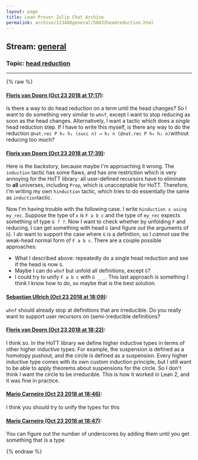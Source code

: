 ```yaml
---
layout: page
title: Lean Prover Zulip Chat Archive 
permalink: archive/113488general/58432headreduction.html
---
```


## Stream: [general](index.html)
### Topic: [head reduction](58432headreduction.html)

---


{% raw %}
#### [ Floris van Doorn (Oct 23 2018 at 17:17)](https://leanprover.zulipchat.com/#narrow/stream/113488-general/topic/head%20reduction/near/136343289):
Is there a way to do head reduction on a term until the head changes? So I want to do something very similar to `whnf`, except I want to stop reducing as soon as the head changes.
Alternatively, I want a tactic which does a *single* head reduction step.
If I have to write this myself, is there any way to do the reduction `@nat.rec P h₀ h₁ (succ n) ⟶ h₁ n (@nat.rec P h₀ h₁ n)`without reducing too much?

#### [ Floris van Doorn (Oct 23 2018 at 17:39)](https://leanprover.zulipchat.com/#narrow/stream/113488-general/topic/head%20reduction/near/136345069):
Here is the backstory, because maybe I'm approaching it wrong.
The `induction` tactic has some flaws, and has one restriction which is very annoying for the HoTT library: all user-defined recursors have to eliminate to **all** universes, including `Prop`, which is unacceptable for HoTT. Therefore, I'm writing my own `hinduction` tactic, which tries to do essentially the same as `induction`tactic.

Now I'm having trouble with the following case. I write `hinduction x using my_rec`. Suppose the type of `x` is `F a b c` and the type of `my_rec` expects something of type `G ? ?`. Now I want to check whether by unfolding `F` and reducing, I can get something with head `G` (and figure out the arguments of `G`). I *do* want to support the case where `G` is a definition, so I *cannot* use the weak-head normal form of `F a b c`. There are a couple possible approaches:
* What I described above: repeatedly do a single head reduction and see if the head is now `G`.
* Maybe I can do `whnf` but unfold all definitions, except `G`?
* I could try to unify `F a b c` with `G _ _`. This last approach is something I think I know how to do, so maybe that is the best solution.

#### [ Sebastian Ullrich (Oct 23 2018 at 18:09)](https://leanprover.zulipchat.com/#narrow/stream/113488-general/topic/head%20reduction/near/136347162):
`whnf` should already stop at definitions that are irreducible. Do you really want to support user recursors on (semi-)reducible definitions?

#### [ Floris van Doorn (Oct 23 2018 at 18:22)](https://leanprover.zulipchat.com/#narrow/stream/113488-general/topic/head%20reduction/near/136348052):
I think so. In the HoTT library we define higher inductive types in terms of other higher inductive types. For example, the suspension is defined as a homotopy pushout, and the circle is defined as a suspension. 
Every higher inductive type comes with its own custom induction principle, but I still want to be able to apply theorems about suspensions for the circle. So I don't think I want the circle to be irreducible.
This is how it worked in Lean 2, and it was fine in practice.

#### [ Mario Carneiro (Oct 23 2018 at 18:46)](https://leanprover.zulipchat.com/#narrow/stream/113488-general/topic/head%20reduction/near/136349422):
I think you should try to unify the types for this

#### [ Mario Carneiro (Oct 23 2018 at 18:47)](https://leanprover.zulipchat.com/#narrow/stream/113488-general/topic/head%20reduction/near/136349454):
You can figure out the number of underscores by adding them until you get something that is a type


{% endraw %}
